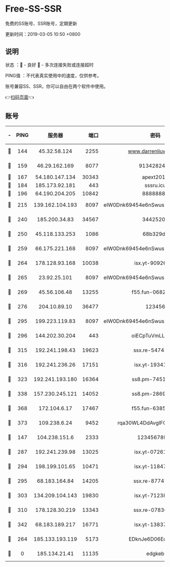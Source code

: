 # Free-SS-SSR

免费的SS账号、SSR账号，定期更新

更新时间：2019-03-05 10:50 +0800

## 说明

状态     ：🙂 - 良好 🙁 - 多次连接失败或连接超时

PING值   ：不代表真实使用中的速度，仅供参考。

账号兼容SS、SSR，你可以自由在两个软件中使用。

👉[扫码页面](https://liesauer.github.io/free-ss-ssr.github.io/)👈

## 账号

|-|PING|服务器|端口|密码|加密方式|区域|
|:----:|:----:|:-----:|-----:|:----:|:----:|:----:|
|🙂|144|45.32.58.124|2255|www.darrenliuwei.com|aes-256-cfb|JP|
|🙂|159|46.29.162.169|8077|9134282479|aes-256-cfb|RU|
|🙂|167|54.180.147.134|30343|apext2019|chacha20|KR|
|🙂|184|185.173.92.181|443|sssru.icu|rc4-md5|RU|
|🙂|196|64.190.204.205|10842|88888888|rc4-md5|US|
|🙂|215|139.162.104.193|8097|eIW0Dnk69454e6nSwuspv9DmS201tQ0D|aes-256-cfb|JP|
|🙂|240|185.200.34.83|34567|34425208|aes-256-cfb|US|
|🙂|250|45.118.133.253|1086|68b329da|aes-256-cfb|SG|
|🙂|259|66.175.221.168|8097|eIW0Dnk69454e6nSwuspv9DmS201tQ0D|aes-256-cfb|US|
|🙂|264|178.128.93.168|10038|isx.yt-90926277|aes-256-cfb|SG|
|🙂|265|23.92.25.101|8097|eIW0Dnk69454e6nSwuspv9DmS201tQ0D|aes-256-cfb|US|
|🙂|269|45.56.106.48|13255|f55.fun-06824617|aes-256-cfb|US|
|🙂|276|204.10.89.10|36477|123456|aes-256-cfb|US|
|🙂|295|199.223.119.83|8097|eIW0Dnk69454e6nSwuspv9DmS201tQ0D|aes-256-cfb|US|
|🙂|296|144.202.30.204|443|oiECpTuVmLLxk4Ts|aes-256-cfb|US|
|🙂|315|192.241.198.43|19623|ssx.re-54745370|aes-256-cfb|US|
|🙂|316|192.241.236.26|17151|isx.yt-19341877|aes-256-cfb|US|
|🙂|323|192.241.193.180|16364|ss8.pm-74519137|aes-256-cfb|US|
|🙂|338|157.230.245.121|14052|ss8.pm-28692844|aes-256-cfb|SG|
|🙂|368|172.104.6.17|17467|f55.fun-63855041|aes-256-cfb|US|
|🙂|373|109.238.6.24|9452|rqa30WL4DdAvgIFG6Fs3znzTa|aes-256-cfb|FR|
|🙂|147|104.238.151.6|2333|12345678900|aes-256-cfb|JP|
|🙂|287|192.241.239.98|13025|isx.yt-07261682|aes-256-cfb|US|
|🙂|294|198.199.101.65|10471|isx.yt-11847851|aes-256-cfb|US|
|🙂|295|68.183.164.84|14205|ssx.re-87747678|aes-256-cfb|US|
|🙂|303|134.209.104.143|19830|isx.yt-71238117|aes-256-cfb|SG|
|🙂|310|178.128.30.219|13343|ssx.re-07836021|aes-256-cfb|SG|
|🙂|342|68.183.189.217|16771|isx.yt-13837724|aes-256-cfb|SG|
|🙁|264|185.133.193.119|5173|EDknJe6D06EoWDaw|aes-256-cfb|US|
|🙁|0|185.134.21.41|11135|edgkeb|aes-256-cfb|GB|
